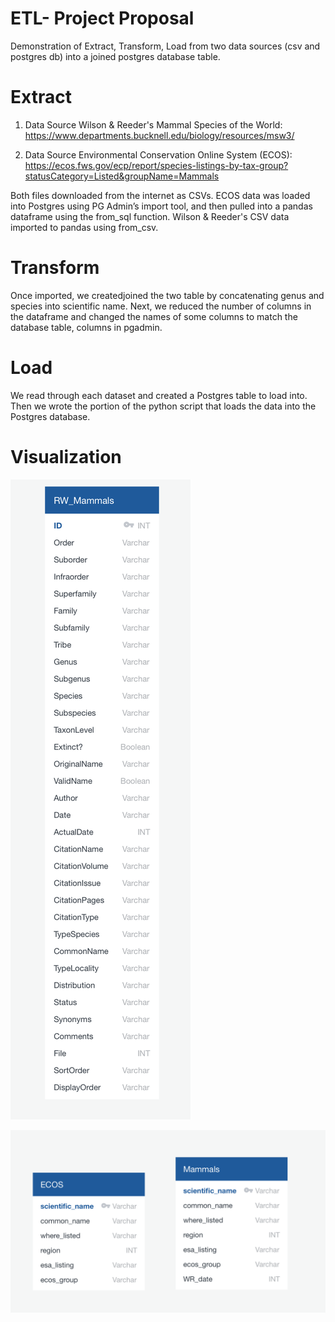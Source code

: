 # ETL- Project Proposal
Demonstration of Extract, Transform, Load from two data sources (csv and postgres db) into a joined postgres database table.

# Extract 
1. Data Source 
  Wilson & Reeder's Mammal Species of the World: https://www.departments.bucknell.edu/biology/resources/msw3/
  
2. Data Source 
Environmental Conservation Online System (ECOS): https://ecos.fws.gov/ecp/report/species-listings-by-tax-group?statusCategory=Listed&groupName=Mammals
  
Both files downloaded from the internet as CSVs. ECOS data was loaded into Postgres using PG Admin’s import tool, and then pulled into a pandas dataframe using the from_sql function. Wilson & Reeder's CSV data imported to pandas using from_csv.

# Transform

Once imported, we createdjoined the two table by concatenating genus and species into scientific name.  Next, we reduced the number of columns in the dataframe and changed the names of some columns to match the database table, columns in pgadmin. 

# Load 
We read through each dataset and created a Postgres table to load into. Then we wrote the portion of the python script that loads the data into the Postgres database. 

# Visualization
![](ERD/orginals.png)

![](ERD/mammalsset2.png)
